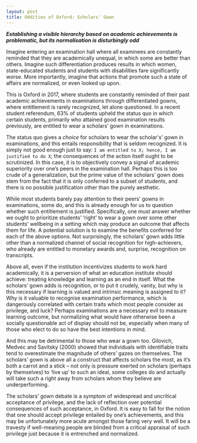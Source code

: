 ```yaml
---
layout: post
title: Oddities of Oxford: Scholars' Gown
---
```


**_Establishing a visible hierarchy based on academic achievements is problematic, but its normalisation is disturbingly odd_**

Imagine entering an examination hall where all examinees are constantly reminded that they are academically unequal, in which some are better than others. Imagine such differentiation produces results in which women, state-educated students and students with disabilities fare significantly worse. More importantly, imagine that actions that promote such a state of affairs are normalized, or even looked up upon.

This is Oxford in 2017, where students are constantly reminded of their past academic achievements in examinations through differentiated gowns, where entitlement is rarely recognized, let alone questioned. In a recent student referendum, 63% of students upheld the status quo in which certain students, primarily who attained good examination results previously, are entitled to wear a scholars’ gown in examinations.

The status quo gives a *choice* for scholars to wear the scholar's’ gown in examinations, and this entails responsibility that is seldom recognized. It is simply not good enough just to say: `I am entitled to X; hence, I am justified to do X`; the consequences of the action itself ought to be scrutinized. In this case, it is to objectively convey a signal of academic superiority over one’s peers in the examination hall. Perhaps this is too crude of a generalization, but the prime value of the scholars’ gown does stem from the fact that it is only conferred to a subset of students, and there is no possible justification other than the purely aesthetic.

While most students barely pay attention to their peers’ gowns in examinations, some do, and this is already enough for us to question whether such entitlement is justified. Specifically, one must answer whether we ought to prioritize students’ ‘right’ to wear a gown over some other students’ wellbeing in a setting which may produce an outcome that affects them for life. A potential solution is to examine the benefits conferred for each of the above options. Not surprisingly, the scholars’ gown adds little other than a normalized channel of social recognition for high-achievers, who already are entitled to monetary awards and, surprise, recognition on transcripts.

Above all, even if the institution incentivizes students to work hard academically, it is a perversion of what an education institute should achieve: treating knowledge and learning as an end in itself. What the scholars’ gown adds is recognition, or to put it crudely, vanity, but why is this necessary if learning is valued and intrinsic meaning is assigned to it? Why is it valuable to recognise examination performance, which is dangerously correlated with certain traits which most people consider as privilege, and luck? Perhaps examinations are a necessary evil to measure learning outcome, but normalizing what would have otherwise been a socially questionable act of display should not be, especially when many of those who elect to do so have the best intentions in mind.

And this may be detrimental to those who wear a gown too. Gilovich, Medvec and Savitsky (2000) showed that individuals with identifiable traits tend to overestimate the magnitude of others’ gazes on themselves. The scholars’ gown is above all a construct that affects scholars the most, as it’s both a carrot and a stick – not only is pressure exerted on scholars (perhaps by themselves) to ‘live up’ to such an ideal, some colleges do and actually will take such a right away from scholars whom they believe are underperforming.

The scholars’ gown debate is a symptom of widespread and uncritical acceptance of privilege, and the lack of reflection over potential consequences of such acceptance, in Oxford. It is easy to fall for the notion that one should accept privilege entailed by one’s achievements, and this may be unfortunately more acute amongst those faring very well. It will be a travesty if well-meaning people are blinded from a critical appraisal of such privilege just because it is entrenched and normalized.
